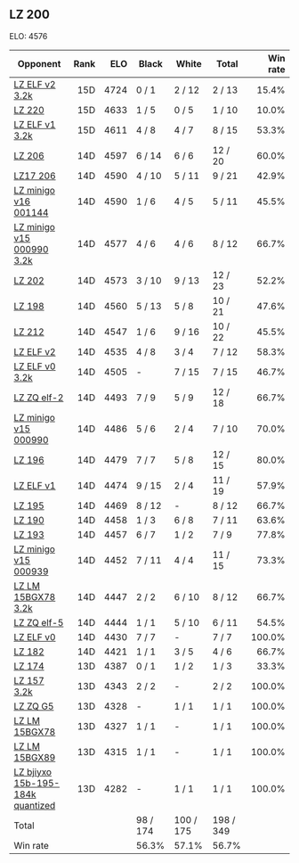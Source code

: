 ## LZ 200 ##

ELO: 4576

Opponent | Rank | ELO | Black | White | Total | Win rate
---------|-----:|----:|-------|-------|-------|-------:
[LZ ELF v2 3.2k](LZ%20ELF%20v2%203.2k.md) | 15D | 4724 | 0 / 1 | 2 / 12 | 2 / 13 | 15.4%
[LZ 220](LZ%20220.md) | 15D | 4633 | 1 / 5 | 0 / 5 | 1 / 10 | 10.0%
[LZ ELF v1 3.2k](LZ%20ELF%20v1%203.2k.md) | 15D | 4611 | 4 / 8 | 4 / 7 | 8 / 15 | 53.3%
[LZ 206](LZ%20206.md) | 14D | 4597 | 6 / 14 | 6 / 6 | 12 / 20 | 60.0%
[LZ17 206](LZ17%20206.md) | 14D | 4590 | 4 / 10 | 5 / 11 | 9 / 21 | 42.9%
[LZ minigo v16 001144](LZ%20minigo%20v16%20001144.md) | 14D | 4590 | 1 / 6 | 4 / 5 | 5 / 11 | 45.5%
[LZ minigo v15 000990 3.2k](LZ%20minigo%20v15%20000990%203.2k.md) | 14D | 4577 | 4 / 6 | 4 / 6 | 8 / 12 | 66.7%
[LZ 202](LZ%20202.md) | 14D | 4573 | 3 / 10 | 9 / 13 | 12 / 23 | 52.2%
[LZ 198](LZ%20198.md) | 14D | 4560 | 5 / 13 | 5 / 8 | 10 / 21 | 47.6%
[LZ 212](LZ%20212.md) | 14D | 4547 | 1 / 6 | 9 / 16 | 10 / 22 | 45.5%
[LZ ELF v2](LZ%20ELF%20v2.md) | 14D | 4535 | 4 / 8 | 3 / 4 | 7 / 12 | 58.3%
[LZ ELF v0 3.2k](LZ%20ELF%20v0%203.2k.md) | 14D | 4505 | - | 7 / 15 | 7 / 15 | 46.7%
[LZ ZQ elf-2](LZ%20ZQ%20elf-2.md) | 14D | 4493 | 7 / 9 | 5 / 9 | 12 / 18 | 66.7%
[LZ minigo v15 000990](LZ%20minigo%20v15%20000990.md) | 14D | 4486 | 5 / 6 | 2 / 4 | 7 / 10 | 70.0%
[LZ 196](LZ%20196.md) | 14D | 4479 | 7 / 7 | 5 / 8 | 12 / 15 | 80.0%
[LZ ELF v1](LZ%20ELF%20v1.md) | 14D | 4474 | 9 / 15 | 2 / 4 | 11 / 19 | 57.9%
[LZ 195](LZ%20195.md) | 14D | 4469 | 8 / 12 | - | 8 / 12 | 66.7%
[LZ 190](LZ%20190.md) | 14D | 4458 | 1 / 3 | 6 / 8 | 7 / 11 | 63.6%
[LZ 193](LZ%20193.md) | 14D | 4457 | 6 / 7 | 1 / 2 | 7 / 9 | 77.8%
[LZ minigo v15 000939](LZ%20minigo%20v15%20000939.md) | 14D | 4452 | 7 / 11 | 4 / 4 | 11 / 15 | 73.3%
[LZ LM 15BGX78 3.2k](LZ%20LM%2015BGX78%203.2k.md) | 14D | 4447 | 2 / 2 | 6 / 10 | 8 / 12 | 66.7%
[LZ ZQ elf-5](LZ%20ZQ%20elf-5.md) | 14D | 4444 | 1 / 1 | 5 / 10 | 6 / 11 | 54.5%
[LZ ELF v0](LZ%20ELF%20v0.md) | 14D | 4430 | 7 / 7 | - | 7 / 7 | 100.0%
[LZ 182](LZ%20182.md) | 14D | 4421 | 1 / 1 | 3 / 5 | 4 / 6 | 66.7%
[LZ 174](LZ%20174.md) | 13D | 4387 | 0 / 1 | 1 / 2 | 1 / 3 | 33.3%
[LZ 157 3.2k](LZ%20157%203.2k.md) | 13D | 4343 | 2 / 2 | - | 2 / 2 | 100.0%
[LZ ZQ G5](LZ%20ZQ%20G5.md) | 13D | 4328 | - | 1 / 1 | 1 / 1 | 100.0%
[LZ LM 15BGX78](LZ%20LM%2015BGX78.md) | 13D | 4327 | 1 / 1 | - | 1 / 1 | 100.0%
[LZ LM 15BGX89](LZ%20LM%2015BGX89.md) | 13D | 4315 | 1 / 1 | - | 1 / 1 | 100.0%
[LZ bjiyxo 15b-195-184k quantized](LZ%20bjiyxo%2015b-195-184k%20quantized.md) | 13D | 4282 | - | 1 / 1 | 1 / 1 | 100.0%
Total | | | 98 / 174 | 100 / 175 | 198 / 349 | 
Win rate| | | 56.3% | 57.1% | 56.7% | 
